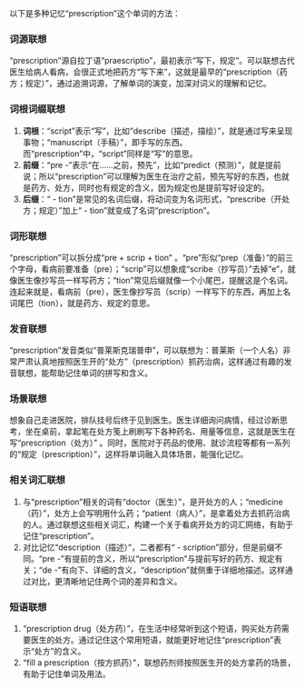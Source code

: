 以下是多种记忆“prescription”这个单词的方法：

### 词源联想
“prescription”源自拉丁语“praescriptio”，最初表示“写下，规定”。可以联想古代医生给病人看病，会很正式地把药方“写下来”，这就是最早的“prescription（药方；规定）”，通过追溯词源，了解单词的演变，加深对词义的理解和记忆。

### 词根词缀联想
1. **词根**：“script”表示“写”，比如“describe（描述，描绘）”，就是通过写来呈现事物；“manuscript（手稿）”，即手写的东西。而“prescription”中，“script”同样是“写”的意思。
2. **前缀**：“pre -”表示“在……之前，预先”，比如“predict（预测）”，就是提前说；所以“prescription”可以理解为医生在治疗之前，预先写好的东西，也就是药方、处方，同时也有规定的含义，因为规定也是提前写好设定的。
3. **后缀**：“ - tion”是常见的名词后缀，将动词变为名词形式，“prescribe（开处方；规定）”加上“ - tion”就变成了名词“prescription”。 

### 词形联想
“prescription”可以拆分成“pre + scrip + tion” 。“pre”形似“prep（准备）”的前三个字母，看病前要准备（pre）；“scrip”可以想象成“scribe（抄写员）”去掉“e”，就像医生像抄写员一样写药方；“tion”常见后缀就像一个小尾巴，提醒这是个名词。连起来就是，看病前（pre），医生像抄写员（scrip）一样写下的东西，再加上名词尾巴（tion），就是药方、规定的意思。

### 发音联想
“prescription”发音类似“普莱斯克瑞普申”，可以联想为：普莱斯（一个人名）非常严肃认真地按照医生开的“处方”（prescription）抓药治病，这样通过有趣的发音联想，能帮助记住单词的拼写和含义。

### 场景联想
想象自己走进医院，排队挂号后终于见到医生。医生详细询问病情，经过诊断思考，坐在桌前，拿起笔在处方笺上刷刷写下各种药名、用量等信息，这就是医生在写“prescription（处方）” 。同时，医院对于药品的使用、就诊流程等都有一系列的“规定（prescription）”，这样将单词融入具体场景，能强化记忆。

### 相关词汇联想
1. 与“prescription”相关的词有“doctor（医生）”，是开处方的人；“medicine（药）”，处方上会写明用什么药；“patient（病人）”，是拿着处方去抓药治病的人。通过联想这些相关词汇，构建一个关于看病开处方的词汇网络，有助于记住“prescription”。
2. 对比记忆“description（描述）”，二者都有“ - scription”部分，但是前缀不同。“pre -”有提前的含义，所以“prescription”与提前写好的药方、规定有关；“de -”有向下、详细的含义，“description”就侧重于详细地描述。这样通过对比，更清晰地记住两个词的差异和含义。

### 短语联想
1. “prescription drug（处方药）”，在生活中经常听到这个短语，购买处方药需要医生的处方。通过记住这个常用短语，就能更好地记住“prescription”表示“处方”的含义。
2. “fill a prescription（按方抓药）”，联想药剂师按照医生开的处方拿药的场景，有助于记住单词及用法。 
